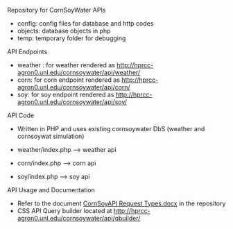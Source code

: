 Repository for CornSoyWater APIs

* config: config files for database and http codes
* objects: database objects in php
* temp: temporary folder for debugging

API Endpoints
* weather : for weather  rendered as http://hprcc-agron0.unl.edu/cornsoywater/api/weather/
* corn: for corn endpoint rendered as http://hprcc-agron0.unl.edu/cornsoywater/api/corn/
* soy: for soy endpoint rendered as http://hprcc-agron0.unl.edu/cornsoywater/api/soy/

API Code
* Written in PHP and uses existing cornsoywater DbS (weather and cornsoywat simulation)

*  weather/index.php --> weather api
*  corn/index.php --> corn api
*  soy/index.php --> soy api

API Usage and Documentation

* Refer to the document [CornSoyAPI Request Types.docx](https://git.unl.edu/ssamal/api/blob/master/CornSoyAPI_Request_Types.docx) in the repository
* CSS API Query builder located at http://hprcc-agron0.unl.edu/cornsoywater/api/qbuilder/
